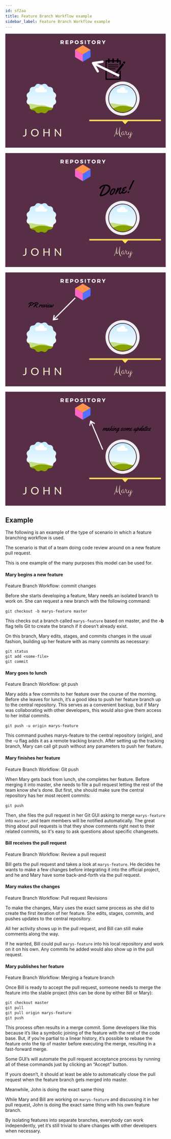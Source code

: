 ```yaml
---
id: sf2aa
title: Feature Branch Workflow example
sidebar_label: Feature Branch Workflow example
---
```


![xxx](https://raw.githubusercontent.com/ChickenKyiv/awesome-git-article/master/img/flows/feature/1-Mary-goes-on-launch.png)

![xxx](https://raw.githubusercontent.com/ChickenKyiv/awesome-git-article/master/img/flows/feature/2-Mary-done.png)

![xxx](https://raw.githubusercontent.com/ChickenKyiv/awesome-git-article/master/img/flows/feature/3-Mary-PR.png)

![xxx](https://raw.githubusercontent.com/ChickenKyiv/awesome-git-article/master/img/flows/feature/4-Mary.png)

## Example

The following is an example of the type of scenario in which a feature branching workflow is used.

The scenario is that of a team doing code review around on a new feature pull request.

This is one example of the many purposes this model can be used for.


#### Mary begins a new feature
Feature Branch Workflow: commit changes

Before she starts developing a feature, Mary needs an isolated branch to work on.
She can request a new branch with the following command:

`git checkout -b marys-feature master`

This checks out a branch called `marys-feature` based on master, and the **-b** flag tells Git to create the branch if it doesn’t already exist.

On this branch, Mary edits, stages, and commits changes in the usual fashion, building up her feature with as many commits as necessary:

```
git status
git add <some-file>
git commit
```



#### Mary goes to lunch
Feature Branch Workflow: git push

Mary adds a few commits to her feature over the course of the morning. Before she leaves for lunch, it’s a good idea to push her feature branch up to the central repository. This serves as a convenient backup, but if Mary was collaborating with other developers, this would also give them access to her initial commits.

`git push -u origin marys-feature`

This command pushes marys-feature to the central repository (origin), and the -u flag adds it as a remote tracking branch.
After setting up the tracking branch, Mary can call git push without any parameters to push her feature.




#### Mary finishes her feature
Feature Branch Workflow: Git push

When Mary gets back from lunch, she completes her feature. Before merging it into master, she needs to file a pull request letting the rest of the team know she's done. But first, she should make sure the central repository has her most recent commits:

`git push`


Then, she files the pull request in her Git GUI asking to merge `marys-feature` into `master`, and team members will be notified automatically.
The great thing about pull requests is that they show comments right next to their related commits, so it's easy to ask questions about specific changesets.






#### Bill receives the pull request
Feature Branch Workflow: Review a pull request


Bill gets the pull request and takes a look at `marys-feature`. He decides he wants to make a few changes before integrating it into the official project, and he and Mary have some back-and-forth via the pull request.







#### Mary makes the changes
Feature Branch Workflow: Pull request Revisions

To make the changes, Mary uses the exact same process as she did to create the first iteration of her feature.
She edits, stages, commits, and pushes updates to the central repository.

All her activity shows up in the pull request, and Bill can still make comments along the way.





If he wanted, Bill could pull `marys-feature` into his local repository and work on it on his own. Any commits he added would also show up in the pull request.



#### Mary publishes her feature
Feature Branch Workflow: Merging a feature branch

Once Bill is ready to accept the pull request, someone needs to merge the feature into the stable project (this can be done by either Bill or Mary):

```
git checkout master
git pull
git pull origin marys-feature
git push
```

This process often results in a merge commit. Some developers like this because it’s like a symbolic joining of the feature with the rest of the code base. But, if you’re partial to a linear history, it’s possible to rebase the feature onto the tip of master before executing the merge, resulting in a fast-forward merge.


Some GUI’s will automate the pull request acceptance process by running all of these commands just by clicking an “Accept” button.

If yours doesn’t, it should at least be able to automatically close the pull request when the feature branch gets merged into master.








Meanwhile, John is doing the exact same thing

While Mary and Bill are working on `marys-feature` and discussing it in her pull request, John is doing the exact same thing with his own feature branch.

By isolating features into separate branches, everybody can work independently, yet it’s still trivial to share changes with other developers when necessary.
